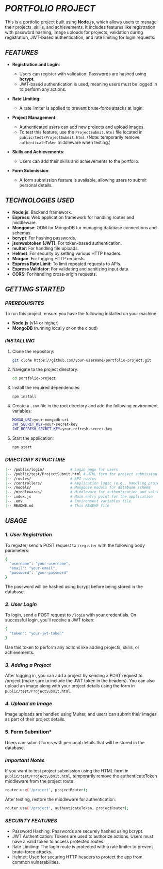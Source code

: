 # ***PORTFOLIO PROJECT***

This is a portfolio project built using **Node.js**, which allows users to manage their projects, skills, and achievements. It includes features like registration with password hashing, image uploads for projects, validation during registration, JWT-based authentication, and rate limiting for login requests.

## ***FEATURES***

- **Registration and Login**: 
  - Users can register with validation. Passwords are hashed using **bcrypt**.
  - JWT-based authentication is used, meaning users must be logged in to perform any actions.
  
- **Rate Limiting**: 
  - A rate limiter is applied to prevent brute-force attacks at login.

- **Project Management**: 
  - Authenticated users can add new projects and upload images.
  - To test this feature, use the `ProjectSubmit.html` file located in `public/test/ProjectSubmit.html`. (Note: temporarily remove `authenticateToken` middleware when testing.)

- **Skills and Achievements**: 
  - Users can add their skills and achievements to the portfolio.

- **Form Submission**: 
  - A form submission feature is available, allowing users to submit personal details.

## ***TECHNOLOGIES USED***

- **Node.js**: Backend framework.
- **Express**: Web application framework for handling routes and middleware.
- **Mongoose**: ODM for MongoDB for managing database connections and schemas.
- **bcrypt**: For hashing passwords.
- **jsonwebtoken (JWT)**: For token-based authentication.
- **multer**: For handling file uploads.
- **Helmet**: For security by setting various HTTP headers.
- **Morgan**: For logging HTTP requests.
- **Express Rate Limit**: To limit repeated requests to APIs.
- **Express Validator**: For validating and sanitizing input data.
- **CORS**: For handling cross-origin requests.

## ***GETTING STARTED***

### ***PREREQUISITES***

To run this project, ensure you have the following installed on your machine:
- **Node.js** (v14 or higher)
- **MongoDB** (running locally or on the cloud)
  
### ***INSTALLING***

1. Clone the repository:
    ```bash
    git clone https://github.com/your-username/portfolio-project.git
    ```

2. Navigate to the project directory:
    ```bash
    cd portfolio-project
    ```

3. Install the required dependencies:
    ```bash
    npm install
    ```

4. Create a `.env` file in the root directory and add the following environment variables:
    ```bash
    MONGO_URI=your-mongodb-uri
    JWT_SECRET_KEY=your-secret-key
    JWT_REFRESH_SECRET_KEY=your-refresh-secret-key
    ```

5. Start the application:
    ```bash
    npm start
    ```

### ***DIRECTORY STRUCTURE***

```bash
|-- /public/login/            # Login page for users
|-- /public/test/ProjectSubmit.html # HTML form for project submission
|-- /routes/                  # API routes
|-- /controllers/             # Application logic (e.g., handling project submissions, authentication)
|-- /models/                  # Mongoose models for database schema
|-- /middlewares/             # Middleware for authentication and validations
|-- index.js                  # Main entry point for the application
|-- .env                      # Environment variables file
|-- README.md                 # This README file
```

## ***USAGE***

### ***1. User Registration***

To register, send a POST request to `/register` with the following body parameters:
```bash
{
  "username": "your-username",
  "email": "your-email",
  "password": "your-password"
}
```

The password will be hashed using bcrypt before being stored in the database.

### ***2. User Login***

To login, send a POST request to `/login` with your credentials. On successful login, you'll receive a JWT token:
```bash
{
  "token": "your-jwt-token"
}
```

Use this token to perform any actions like adding projects, skills, or achievements.

### ***3. Adding a Project***

After logging in, you can add a project by sending a POST request to /project (make sure to include the JWT token in the headers). You can also upload an image along with your project details using the form in `public/test/ProjectSubmit.html`.

### ***4. Upload an Image***

Image uploads are handled using Multer, and users can submit their images as part of their project details.

### **5. Form Submition***

Users can submit forms with personal details that will be stored in the database.

### ***Important Notes***
If you want to test project submission using the HTML form in `public/test/ProjectSubmit.html`, temporarily remove the authenticateToken middleware from the project route:

```bash
router.use('/project', projectRouter);
```

After testing, restore the middleware for authentication:

```bash
router.use('/project', authenticateToken, projectRouter);
```

### ***SECURITY FEATURES***
- Password Hashing: Passwords are securely hashed using bcrypt.
- JWT Authentication: Tokens are used to authorize actions. Users must have a valid token to access protected routes.
- Rate Limiting: The login route is protected with a rate limiter to prevent brute-force attacks.
- Helmet: Used for securing HTTP headers to protect the app from common vulnerabilities.
